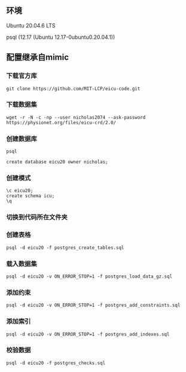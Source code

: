 ## 环境

Ubuntu 20.04.6 LTS

psql (12.17 (Ubuntu 12.17-0ubuntu0.20.04.1))

## 配置继承自mimic

### 下载官方库

```
git clone https://github.com/MIT-LCP/eicu-code.git
```

### 下载数据集

```
wget -r -N -c -np --user nicholas2074 --ask-password https://physionet.org/files/eicu-crd/2.0/
```

### 创建数据库

```
psql
```

```
create database eicu20 owner nicholas;
```

### 创建模式

```
\c eicu20;
create schema icu;
\q
```

### 切换到代码所在文件夹

### 创建表格

```
psql -d eicu20 -f postgres_create_tables.sql
```

### 载入数据集

```
psql -d eicu20 -v ON_ERROR_STOP=1 -f postgres_load_data_gz.sql
```

### 添加约束

```
psql -d eicu20 -v ON_ERROR_STOP=1 -f postgres_add_constraints.sql
```

### 添加索引

```
psql -d eicu20 -v ON_ERROR_STOP=1 -f postgres_add_indexes.sql
```

### 校验数据

```
psql -d eicu20 -f postgres_checks.sql
```
